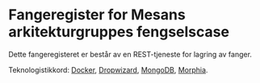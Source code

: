 # Fangeregister for Mesans arkitekturgruppes fengselscase

Dette fangeregisteret er består av en REST-tjeneste for lagring av fanger.

Teknologistikkord: [Docker](https://www.docker.com/), [Dropwizard](http://dropwizard.io/), [MongoDB](https://www.mongodb.org/), [Morphia](https://github.com/mongodb/morphia).

